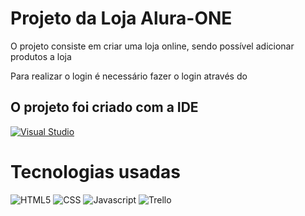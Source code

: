 # Projeto da Loja Alura-ONE

<p>O projeto consiste em criar uma loja online, sendo possível adicionar produtos a loja</p>

<p> Para realizar o login é necessário fazer o login através do </p>

## O projeto foi criado com a IDE

[![Visual Studio](https://img.shields.io/badge/Visual_Studio_Code-0078D4?style=for-the-badge&logo=visual%20studio%20code&logoColor=white)](https://code.visualstudio.com/)

# Tecnologias usadas #

![HTML5](https://img.shields.io/badge/HTML-239120?style=for-the-badge&logo=html5&logoColor=white)
![CSS](https://img.shields.io/badge/CSS-239120?&style=for-the-badge&logo=css3&logoColor=white)
![Javascript](https://img.shields.io/badge/JavaScript-F7DF1E?style=for-the-badge&logo=javascript&logoColor=black)
![Trello](https://img.shields.io/badge/Trello-0052CC?style=for-the-badge&logo=trello&logoColor=white)
